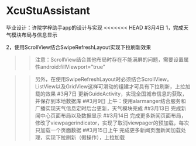 # XcuStuAssistant
毕业设计：许院学梓助手app的设计与实现
<<<<<<< HEAD
#3月4日
1，完成天气模块布局与信息显示

2，使用ScrollView结合SwipeRefreshLayout实现下拉刷新效果
>>注意：ScrollView结合其他布局时存在不能满屏的问题，需要设置属性android:fillViewport="true"


>>另外，在使用SwipeRefreshLayout时必须结合ScrollView。ListView以及GridView这样可滑动的组建才可具有下拉刷新，上拉加载的效果
#3月7日
>>更新GuideActivity，实现全国城市信息的获取，并保存到本地数据库
##3月9日
>>上午：使用alarmanger结合服务和广播实现天气信息定时后台更新，天气模块完成
##3月13日
>>完成新闻中心页面布局以及数据显示
##3月14日
>>完成更多新闻页面布局，修改了viewpagerindicator，实现了取消viewpager的预加载，每次只加载一个页面数据
##3月15日上午
>>完成更多新闻页面新闻加载处理，实现下拉刷新（假操作），上拉加载